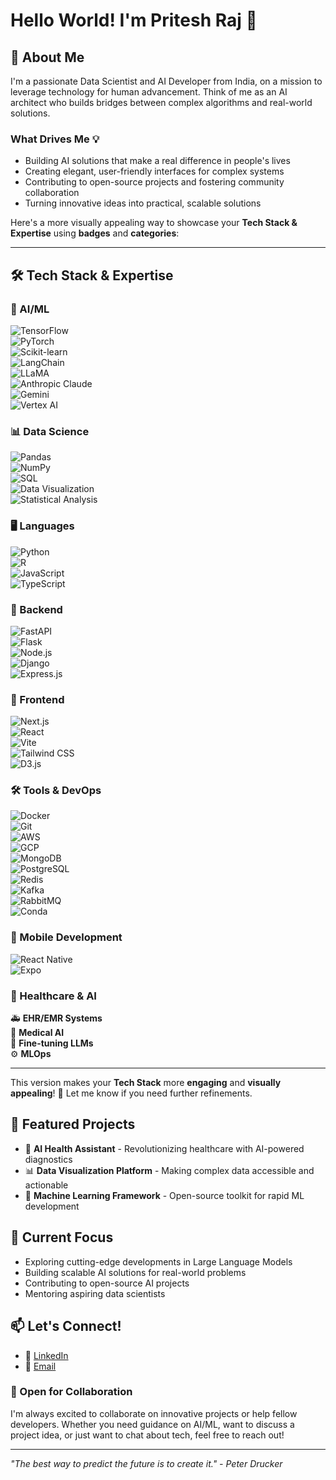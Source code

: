 # Hello World! I'm Pritesh Raj 👋 

## 🚀 About Me

I'm a passionate Data Scientist and AI Developer from India, on a mission to leverage technology for human advancement. Think of me as an AI architect who builds bridges between complex algorithms and real-world solutions.

### What Drives Me 💡

- Building AI solutions that make a real difference in people's lives
- Creating elegant, user-friendly interfaces for complex systems
- Contributing to open-source projects and fostering community collaboration
- Turning innovative ideas into practical, scalable solutions

Here's a more visually appealing way to showcase your **Tech Stack & Expertise** using **badges** and **categories**:  

---

## 🛠️ Tech Stack & Expertise  

### 🤖 AI/ML  
![TensorFlow](https://img.shields.io/badge/TensorFlow-FF6F00?style=flat&logo=tensorflow&logoColor=white)  
![PyTorch](https://img.shields.io/badge/PyTorch-EE4C2C?style=flat&logo=pytorch&logoColor=white)  
![Scikit-learn](https://img.shields.io/badge/Scikit--learn-F7931E?style=flat&logo=scikitlearn&logoColor=white)  
![LangChain](https://img.shields.io/badge/LangChain-005571?style=flat)  
![LLaMA](https://img.shields.io/badge/LLaMA-AI-005571?style=flat)  
![Anthropic Claude](https://img.shields.io/badge/Claude-AI-005571?style=flat)  
![Gemini](https://img.shields.io/badge/Gemini-Google-4285F4?style=flat&logo=google&logoColor=white)  
![Vertex AI](https://img.shields.io/badge/Vertex%20AI-GCP-4285F4?style=flat&logo=googlecloud&logoColor=white)  

### 📊 Data Science  
![Pandas](https://img.shields.io/badge/Pandas-150458?style=flat&logo=pandas&logoColor=white)  
![NumPy](https://img.shields.io/badge/NumPy-013243?style=flat&logo=numpy&logoColor=white)  
![SQL](https://img.shields.io/badge/SQL-4479A1?style=flat&logo=mysql&logoColor=white)  
![Data Visualization](https://img.shields.io/badge/Data%20Visualization-D3.js-FF4088?style=flat)  
![Statistical Analysis](https://img.shields.io/badge/Statistical%20Analysis-Mathematics-0081CB?style=flat)  

### 🖥️ Languages  
![Python](https://img.shields.io/badge/Python-3776AB?style=flat&logo=python&logoColor=white)  
![R](https://img.shields.io/badge/R-276DC3?style=flat&logo=r&logoColor=white)  
![JavaScript](https://img.shields.io/badge/JavaScript-F7DF1E?style=flat&logo=javascript&logoColor=black)  
![TypeScript](https://img.shields.io/badge/TypeScript-3178C6?style=flat&logo=typescript&logoColor=white)  

### 🔧 Backend  
![FastAPI](https://img.shields.io/badge/FastAPI-009688?style=flat&logo=fastapi&logoColor=white)  
![Flask](https://img.shields.io/badge/Flask-000000?style=flat&logo=flask&logoColor=white)  
![Node.js](https://img.shields.io/badge/Node.js-43853D?style=flat&logo=node.js&logoColor=white)  
![Django](https://img.shields.io/badge/Django-092E20?style=flat&logo=django&logoColor=white)  
![Express.js](https://img.shields.io/badge/Express.js-000000?style=flat&logo=express&logoColor=white)  

### 🎨 Frontend  
![Next.js](https://img.shields.io/badge/Next.js-000000?style=flat&logo=next.js&logoColor=white)  
![React](https://img.shields.io/badge/React-61DAFB?style=flat&logo=react&logoColor=black)  
![Vite](https://img.shields.io/badge/Vite-646CFF?style=flat&logo=vite&logoColor=white)  
![Tailwind CSS](https://img.shields.io/badge/TailwindCSS-38B2AC?style=flat&logo=tailwindcss&logoColor=white)  
![D3.js](https://img.shields.io/badge/D3.js-F7931E?style=flat&logo=d3.js&logoColor=white)  

### 🛠️ Tools & DevOps  
![Docker](https://img.shields.io/badge/Docker-2496ED?style=flat&logo=docker&logoColor=white)  
![Git](https://img.shields.io/badge/Git-F05032?style=flat&logo=git&logoColor=white)  
![AWS](https://img.shields.io/badge/AWS-232F3E?style=flat&logo=amazonaws&logoColor=white)  
![GCP](https://img.shields.io/badge/GCP-4285F4?style=flat&logo=googlecloud&logoColor=white)  
![MongoDB](https://img.shields.io/badge/MongoDB-47A248?style=flat&logo=mongodb&logoColor=white)  
![PostgreSQL](https://img.shields.io/badge/PostgreSQL-336791?style=flat&logo=postgresql&logoColor=white)  
![Redis](https://img.shields.io/badge/Redis-DC382D?style=flat&logo=redis&logoColor=white)  
![Kafka](https://img.shields.io/badge/Kafka-231F20?style=flat&logo=apachekafka&logoColor=white)  
![RabbitMQ](https://img.shields.io/badge/RabbitMQ-FF6600?style=flat&logo=rabbitmq&logoColor=white)  
![Conda](https://img.shields.io/badge/Conda-44A833?style=flat&logo=anaconda&logoColor=white)  

### 📱 Mobile Development  
![React Native](https://img.shields.io/badge/React%20Native-61DAFB?style=flat&logo=react&logoColor=black)  
![Expo](https://img.shields.io/badge/Expo-000020?style=flat&logo=expo&logoColor=white)  

### 🏥 Healthcare & AI  
🚑 **EHR/EMR Systems**  
💉 **Medical AI**  
🧠 **Fine-tuning LLMs**  
⚙️ **MLOps**  

---

This version makes your **Tech Stack** more **engaging** and **visually appealing**! 🚀 Let me know if you need further refinements.

## 🌟 Featured Projects

- 🤖 **AI Health Assistant** - Revolutionizing healthcare with AI-powered diagnostics
- 📊 **Data Visualization Platform** - Making complex data accessible and actionable
- 🧠 **Machine Learning Framework** - Open-source toolkit for rapid ML development

## 🌱 Current Focus

- Exploring cutting-edge developments in Large Language Models
- Building scalable AI solutions for real-world problems
- Contributing to open-source AI projects
- Mentoring aspiring data scientists

## 📫 Let's Connect!

- 💼 [LinkedIn]([Your_LinkedIn_URL](https://www.linkedin.com/in/priteshraj/))
- 📧 [Email](mailto:priteshraj41@gmail.com)


### 💬 Open for Collaboration

I'm always excited to collaborate on innovative projects or help fellow developers. Whether you need guidance on AI/ML, want to discuss a project idea, or just want to chat about tech, feel free to reach out!

---
*"The best way to predict the future is to create it." - Peter Drucker*

